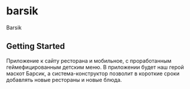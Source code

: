 # barsik

Barsik

## Getting Started

Приложение к сайту ресторана и мобильное, с проработанным геймефицированным детским меню. В приложении будет наш герой маскот Барсик, а система-конструктор позволит в короткие сроки добавлять новые рестораны и новые блюда.
